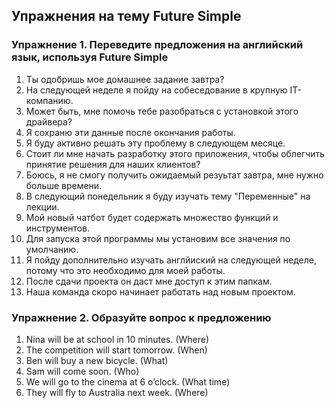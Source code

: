 ## Упражнения на тему Future Simple

### Упражнение 1. Переведите предложения на английский язык, используя Future Simple

1. Ты одобришь мое домашнее задание завтра?
2. На следующей неделе я пойду на собеседование в крупную IT-компанию.
3. Может быть, мне помочь тебе разобраться с установкой этого драйвера?
4. Я сохраню эти данные после окончания работы.
5. Я буду активно решать эту проблему в следующем месяце.
6. Стоит ли мне начать разработку этого приложения, чтобы облегчить принятие решения для наших клиентов?
7. Боюсь, я не смогу получить ожидаемый резуьтат завтра, мне нужно больше времени.
8. В следующий понедельник я буду изучать тему "Переменные" на лекции.
9. Мой новый чатбот будет содержать множество функций и инструментов.
10. Для запуска этой программы мы установим все значения по умолчанию.
11. Я пойду дополнительно изучать англйиский на следующей неделе, потому что это необходимо для моей работы.
12. После сдачи проекта он даст мне доступ к этим папкам.
13. Наша команда скоро начинает работать над новым проектом.

### Упражнение 2. Образуйте вопрос к предложению

1. Nina will be at school in 10 minutes. (Where)
2. The competition will start tomorrow. (When)
3. Ben will buy a new bicycle. (What)
4. Sam will come soon. (Who)
5. We will go to the cinema at 6 o’clock. (What time)
6. They will fly to Australia next week. (Where)
